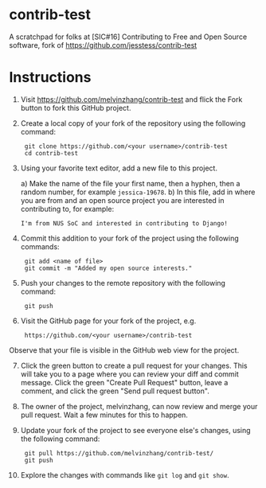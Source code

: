 contrib-test
============

A scratchpad for folks at [SIC#16] Contributing to Free and Open Source software,
fork of https://github.com/jesstess/contrib-test

Instructions
============

1. Visit https://github.com/melvinzhang/contrib-test and flick the Fork
button to fork this GitHub project.

2. Create a local copy of your fork of the repository using the
following command:

        git clone https://github.com/<your username>/contrib-test
        cd contrib-test

3. Using your favorite text editor, add a new file to this project.

    a) Make the name of the file your first name, then a hyphen, then a random
       number, for example `jessica-19678`.
    b) In this file, add in where you are from and an open source project you
       are interested in contributing to, for example:

       I'm from NUS SoC and interested in contributing to Django!

4. Commit this addition to your fork of the project using the following commands:

        git add <name of file>
        git commit -m "Added my open source interests."

5. Push your changes to the remote repository with the following command:

        git push

6. Visit the GitHub page for your fork of the project, e.g.

        https://github.com/<your username>/contrib-test

 Observe that your file is visible in the GitHub web view for the
project.

7. Click the green button to create a pull request for your changes. This will
take you to a page where you can review your diff and commit message. Click the
green "Create Pull Request" button, leave a comment, and click the green "Send
pull request button".

8. The owner of the project, melvinzhang, can now review and merge your pull
request. Wait a few minutes for this to happen.

9. Update your fork of the project to see everyone else's changes, using the
following command:

        git pull https://github.com/melvinzhang/contrib-test/
        git push

10. Explore the changes with commands like `git log` and `git show`.
